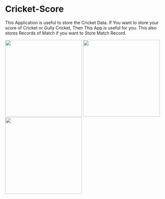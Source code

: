 # Cricket-Score
This Application is useful to store the Cricket Data.
If You want to store your score of Cricket or Gully Cricket, Then This App is useful for you. This also stores Records of Match if you want to Store Match Record. 

<img src="https://github.com/theaadicode/Cricket-Score/blob/cricket/Screenshot_20201127-124610_Cricket%20Record.jpg?raw=true" width="250"> <img src="https://github.com/theaadicode/Cricket-Score/blob/cricket/Screenshot_20201127-124948_Cricket%20Record.jpg?raw=true" width="250"> <img src="https://github.com/theaadicode/Cricket-Score/blob/cricket/Screenshot_20201127-125500_Cricket%20Record.jpg?raw=true" width="250">
